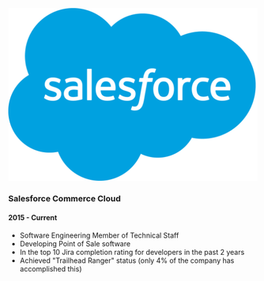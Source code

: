 <div class="well">
  <div class="row">
    <div class="col-md-5 frame">
      <span class="helper"></span>
      <img class="img-responsive" src="/assets/sfdc.png" alt="Salesforce">
    </div>
    <div class="col-md-7">
      <h3>
          Salesforce Commerce Cloud
      </h3>
      <h4>
        2015 - Current
      </h4>
      <ul class="list-group">
        <li class="list-group-item">
          Software Engineering Member of Technical Staff
        </li>
        <li class="list-group-item">
          Developing Point of Sale software
        </li>
        <li class="list-group-item">
          In the top 10 Jira completion rating for developers in the past 2 years
        </li>
        <li class="list-group-item">
          Achieved "Trailhead Ranger" status (only 4% of the company has accomplished this)
        </li>
      </ul>
    </div>
  </div>
</div>
